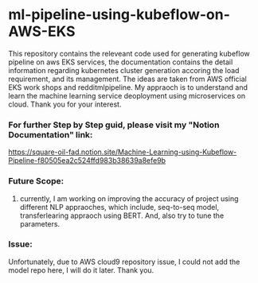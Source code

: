 # ml-pipeline-using-kubeflow-on-AWS-EKS
This repository contains the releveant code used for generating kubeflow pipeline on aws EKS services, the documentation contains the detail information regarding kubernetes cluster generation accoring the load requirement, and its management. The ideas are taken from AWS official EKS work shops and redditmlpipeline. My appraoch is to understand and learn the machine learning service deoployment using microservices on cloud. Thank you for your interest.

### For further Step by Step guid, please visit my "Notion Documentation" link:
https://square-oil-fad.notion.site/Machine-Learning-using-Kubeflow-Pipeline-f80505ea2c524ffd983b38639a8efe9b

### Future Scope:
1. currently, I am working on improving the accuracy of project using different NLP appraoches, which include, seq-to-seq model, transferlearing appraoch using BERT. And, also try to tune the parameters.

### Issue:
Unfortunately, due to AWS cloud9 repository issue, I could not add the model repo here, I will do it later. Thank you.
